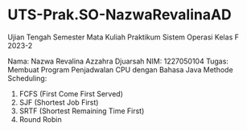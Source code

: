 # UTS-Prak.SO-NazwaRevalinaAD
Ujian Tengah Semester
Mata Kuliah Praktikum Sistem Operasi Kelas F 2023-2

Nama: Nazwa Revalina Azzahra Djuarsah
NIM: 1227050104
Tugas: Membuat Program Penjadwalan CPU dengan Bahasa Java
Methode Scheduling:
1. FCFS (First Come First Served)
2. SJF (Shortest Job First)
3. SRTF (Shortest Remaining Time First)
4. Round Robin
